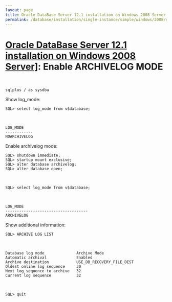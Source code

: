 ```yaml
---
layout: page
title: Oracle DataBase Server 12.1 installation on Windows 2008 Server - Enable ARCHIVELOG MODE
permalink: /database/installation/single-instance/simple/windows/2008/oracle/12.1/enable-archivelog-mod/
---
```


# <a href="/database/installation/single-instance/simple/windows/2008/oracle/12.1/">Oracle DataBase Server 12.1 installation on Windows 2008 Server]</a>: Enable ARCHIVELOG MODE

<br/>

<!--

При работе в ARCHIVELOG, после переключения redo-log журналов, копия журнала архивируется и сохраняется на диске. Это позволяет при необходимости откатить базу данных на определенный момент в прошлом (например на конкретное время). При работе в ARCHIVELOG, появляется возможность создавать резервные копии базы данных не останавливая базу данных (горячий бекап). При данном режиме работы, необходимо выделять дополнительные ресурсы сервера, т.е. отнимать ресурсы у других процессов. По умолчанию данная опция отключена.

-->

    sqlplus / as sysdba

Show log_mode:

    SQL> select log_mode from v$database;

<br/>

    LOG_MODE
    ------------
    NOARCHIVELOG


Enable archivelog mode:

    SQL> shutdown immediate;
    SQL> startup mount exclusive;
    SQL> alter database archivelog;
    SQL> alter database open;


<br/>

    SQL> select log_mode from v$database;

<br/>

    LOG_MODE
    ------------------------------------
    ARCHIVELOG


Show additional information:


    SQL> ARCHIVE LOG LIST

<br/>

    Database log mode              Archive Mode
    Automatic archival             Enabled
    Archive destination            USE_DB_RECOVERY_FILE_DEST
    Oldest online log sequence     30
    Next log sequence to archive   32
    Current log sequence           32

<br/>

    SQL> quit
